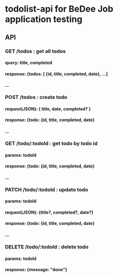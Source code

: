 # todolist-api for BeDee Job application testing


## API

### GET /todos : get all todos
#### query: title, completed
#### response: {todos: [ {id, title, completed, date}, ...]
__
### POST /todos : create todo
#### request(JSON): { title, date, completed? }
#### response: {todo: {id, title, completed, date}
__
### GET /todo/:todoId : get todo by todo id
#### params: todoId
#### response: {todo: {id, title, completed, date}
__
### PATCH /todo/:todoId : update todo
#### params: todoId
#### request(JSON): {title?, completed?, date?}
#### response: {todo: {id, title, completed, date}
__
### DELETE /todo/:todoId : delete todo
#### params: todoId
#### response: {message: "done"}
